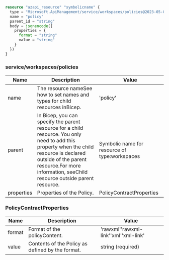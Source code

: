 ```terraform
resource "azapi_resource" "symbolicname" {
  type = "Microsoft.ApiManagement/service/workspaces/policies@2023-05-01-preview"
  name = "policy"
  parent_id = "string"
  body = jsonencode({
    properties = {
      format = "string"
      value = "string"
    }
  })
}

```

### service/workspaces/policies

| Name | Description | Value |
|-|-|-|
| name | The resource nameSee how to set names and types for child resources inBicep. | 'policy' |
| parent | In Bicep, you can specify the parent resource for a child resource. You only need to add this property when the child resource is declared outside of the parent resource.For more information, seeChild resource outside parent resource. | Symbolic name for resource of type:workspaces |
| properties | Properties of the Policy. | PolicyContractProperties |


### PolicyContractProperties

| Name | Description | Value |
|-|-|-|
| format | Format of the policyContent. | 'rawxml''rawxml-link''xml''xml-link' |
| value | Contents of the Policy as defined by the format. | string (required) |


